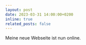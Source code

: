 ```yaml
---
layout: post
date: 2023-03-31 14:00:00+0200
inline: true
related_posts: false
---
```


Meine neue Webseite ist nun online.
